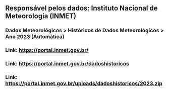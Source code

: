 ## Responsável pelos dados: Instituto Nacional de Meteorologia (INMET)

### Dados Meteorológicos > Históricos de Dados Meteorológicos > Ano 2023 (Automática) 

### Link: https://portal.inmet.gov.br/
### Link: https://portal.inmet.gov.br/dadoshistoricos
### Link: https://portal.inmet.gov.br/uploads/dadoshistoricos/2023.zip
